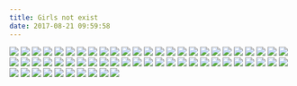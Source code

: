 ```yaml
---
title: Girls not exist
date: 2017-08-21 09:59:58
---
```

![](https://ws1.sinaimg.cn/large/610dc034ly1fil82i7zsmj20u011hwja.jpg)
![](https://ws1.sinaimg.cn/large/610dc034ly1fik2q1k3noj20u00u07wh.jpg)
![](https://ws1.sinaimg.cn/large/610dc034ly1fiiiyfcjdoj20u00u0ju0.jpg)
![](https://ws1.sinaimg.cn/large/610dc034ly1fiednrydq8j20u011itfz.jpg)
![](https://ws1.sinaimg.cn/large/610dc034ly1fid5poqfznj20u011imzm.jpg)
![](https://ws1.sinaimg.cn/large/610dc034ly1fibksd2mbmj20u011iacx.jpg)
![](https://ws1.sinaimg.cn/large/610dc034gy1fi678xgq1ij20pa0vlgo4.jpg)
![](https://ws1.sinaimg.cn/large/610dc034gy1fi502l3eqjj20u00hz41j.jpg)
![](https://ws1.sinaimg.cn/large/610dc034gy1fi2okd7dtjj20u011h40b.jpg)
![](http://ww1.sinaimg.cn/large/610dc034ly1fhyeyv5qwkj20u00u0q56.jpg)
![](http://ww1.sinaimg.cn/large/610dc034ly1fhxe0hfzr0j20u011in1q.jpg)
![](https://ws1.sinaimg.cn/large/610dc034gy1fhvf13o2eoj20u011hjx6.jpg)
![](https://ws1.sinaimg.cn/large/610dc034gy1fhupzs0awwj20u00u0tcf.jpg)
![](http://ww1.sinaimg.cn/large/610dc034ly1fhrcmgo6p0j20u00u00uu.jpg)
![](https://ws1.sinaimg.cn/large/610dc034ly1fhq25406waj20u00u0b29.jpg)
![](https://ws1.sinaimg.cn/large/610dc034ly1fhovjwwphfj20u00u04qp.jpg)
![](https://ws1.sinaimg.cn/large/610dc034ly1fhnqjm1vczj20rs0rswia.jpg)
![](https://ws1.sinaimg.cn/large/610dc034ly1fhj5228gwdj20u00u0qv5.jpg)
![](https://ws1.sinaimg.cn/large/610dc034ly1fhj53yz5aoj21hc0xcn41.jpg)
![](https://ws1.sinaimg.cn/large/610dc034ly1fhhz28n9vyj20u00u00w9.jpg)
![](https://ws1.sinaimg.cn/large/610dc034ly1fhgsi7mqa9j20ku0kuh1r.jpg)
![](https://ws1.sinaimg.cn/large/610dc034ly1fhfmsbxvllj20u00u0q80.jpg)
![](https://ws1.sinaimg.cn/large/610dc034ly1fhegpeu0h5j20u011iae5.jpg)
![](https://ws1.sinaimg.cn/large/610dc034ly1fhb0t7ob2mj20u011itd9.jpg)
![](https://ws1.sinaimg.cn/large/610dc034gy1fh9utulf4kj20u011itbo.jpg)
![](https://ws1.sinaimg.cn/large/610dc034ly1fh8ox6bmjlj20u00u0mz7.jpg)
![](https://ws1.sinaimg.cn/large/610dc034ly1fh7hwi9lhzj20u011hqa9.jpg)
![](https://ws1.sinaimg.cn/large/610dc034ly1fgllsthvu1j20u011in1p.jpg)
![](https://ws1.sinaimg.cn/large/610dc034ly1fgj7jho031j20u011itci.jpg)
![](https://ws1.sinaimg.cn/large/610dc034ly1fgi3vd6irmj20u011i439.jpg)
![](https://ws1.sinaimg.cn/large/610dc034ly1fgepc1lpvfj20u011i0wv.jpg)
![](https://ws1.sinaimg.cn/large/610dc034ly1fgdmpxi7erj20qy0qyjtr.jpg)
![](https://ws1.sinaimg.cn/large/610dc034ly1fgchgnfn7dj20u00uvgnj.jpg)
![](https://ws1.sinaimg.cn/large/610dc034ly1fgbbp94y9zj20u011idkf.jpg)
![](https://ws1.sinaimg.cn/large/610dc034ly1fga6auw8ycj20u00u00uw.jpg)
![](https://ws1.sinaimg.cn/large/d23c7564ly1fg7ow5jtl9j20pb0pb4gw.jpg)
![](https://ws1.sinaimg.cn/large/d23c7564ly1fg6qckyqxkj20u00zmaf1.jpg)
![](https://ws1.sinaimg.cn/large/610dc034ly1fg5dany6uzj20u011iq60.jpg)
![](https://ws1.sinaimg.cn/large/610dc034ly1ffyp4g2vwxj20u00tu77b.jpg)
![](https://ws1.sinaimg.cn/large/610dc034ly1ffxjlvinj5j20u011igri.jpg)
![](http://wx3.sinaimg.cn/mw600/006VAwbpgy1fio2awxnhij30yc0wi0z2.jpg)
![](http://wx3.sinaimg.cn/mw600/852a13f1ly1fir1gvbq1gj20ji0d03zo.jpg)
![](http://ws4.sinaimg.cn/mw600/c4632576gy1fir11wtvvpj20qo120gog.jpg)
![](http://wx4.sinaimg.cn/thumb180/56682a80gy1fiqmj9koczg20fk08ru11.gif)
![](http://wx3.sinaimg.cn/mw600/661eb95cgy1fikq6ty9bfj20l90qsgwo.jpg)
![](http://wx2.sinaimg.cn/thumb180/661eb95cgy1fijmb10ikzg20au0cunpo.gif)
![](http://wx1.sinaimg.cn/mw600/0061nwWbgy1fiqlsg267ej30h60m874p.jpg)
![](http://wx2.sinaimg.cn/mw600/0061nwWbgy1fiqlsh372tj30k00qowfu.jpg)
![](http://wx2.sinaimg.cn/thumb180/64bd7fffgy1fiqgjobukgg20dw08pu0x.gif)
![](http://wx1.sinaimg.cn/thumb180/a82b014bgy1fiksdw1q7cg20dc07inpi.gif)
![](http://wx2.sinaimg.cn/mw600/a82b014bgy1fin5p3gg97j20nw0zsac3.jpg)
![](http://wx1.sinaimg.cn/thumb180/006mbEeOgy1fikah3k21og308u0deu0x.gif)
![](http://ws3.sinaimg.cn/mw600/a0743fbely1fiqdcezwamj20lc0sgtd4.jpg)
![](http://wx2.sinaimg.cn/mw600/69890adagy1fily5aftiyj21f02io1l1.jpg)
![](http://wx4.sinaimg.cn/mw600/a0743fbely1fiqbm2st8gj20jf0axjrq.jpg)
![](http://wx1.sinaimg.cn/mw600/005I1hTHgy1fiqaox47skj30qo120gsl.jpg)
![](http://wx2.sinaimg.cn/mw600/0069hRx7ly1fiodmonbtpj30dw0kn0wh.jpg)
![](http://wx1.sinaimg.cn/thumb180/880856b9gy1fha4s4gtemg20bj07je81.gif)
![](http://wx3.sinaimg.cn/mw600/e3c1a8eagy1fiq87wz07gj20qo0zktau.jpg)
![](http://wx4.sinaimg.cn/mw600/e3c1a8eagy1fiq87m9vxjj20qo0zk76b.jpg)
